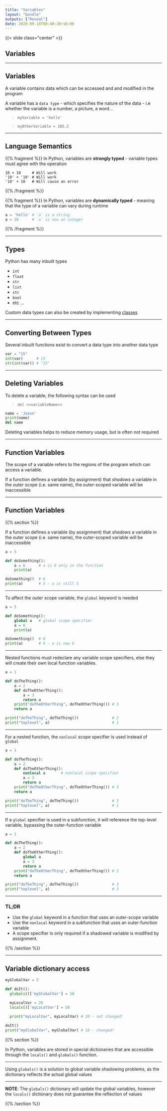 ```yaml
---
title: "Variables"
layout: "bundle"
outputs: ["Reveal"]
date: 2020-09-18T00:40:38+10:00
---
```


{{< slide class="center" >}}

## Variables

---

## Variables

A variable contains data which can be accessed and and modified in the program

A variable has a `data type` - which specifies the nature of the data - i.e whether the variable is a number, a picture, a word...

> `myVariable = 'hello'`  

> `myOtherVariable = 185.2`

---

## Language Semantics

{{% fragment %}}
In Python, variables are **strongly typed** - variable types must agree with the operation

```
10 + 10     # Will work
'10' + '10' # Will work
'10' + 10   # Will cause an error
```
{{% /fragment %}}

{{% fragment %}}
In Python, variables are **dynamically typed** - meaning that the type of a variable can vary during runtime

```python
a = 'hello' # `a` is a string
a = 10      # `a` is now an integer
```
{{% /fragment %}}

---

## Types

Python has many inbuilt types

* `int`
* `float`
* `str`
* `list`
* `str`
* `bool`
* etc ...

Custom data types can also be created by implementing [classes](../classes)

---

## Converting Between Types

Several inbuilt functions exist to convert a data type into another data type

```python
var = "15"
int(var)      # 15
str(int(var)) # "15"
```

---

## Deleting Variables

To delete a variable, the following syntax can be used

> `del >>variableName<<`

```python
name = 'Jason'
print(name)
del name
```

Deleting variables helps to reduce memory usage, but is often not required

---

## Function Variables

The scope of a variable refers to the regions of the program which can access a variable.

If a function defines a variable (by assignment) that _shadows_ a variable in the outer scope (i.e. same name), the outer-scoped variable will be inaccessible

---

## Function Variables

{{% section %}}

If a function defines a variable (by assignment) that _shadows_ a variable in the outer scope (i.e. same name), the outer-scoped variable will be inaccessible

```python
a = 5

def doSomething():
    a = 6      # a is 6 only in the function
    print(a)

doSomething()  # 6
print(a)       # 5 - a is still 5
```

---

To affect the outer scope variable, the `global` keyword is needed

```python
a = 5

def doSomething():
    global a   # global scope specifier
    a = 6
    print(a)

doSomething()  # 6
print(a)       # 6 - a is now 6
```

---

Nested functions must redeclare any variable scope specifiers, else they will create their own local function variables.

```python
a = 1

def doTheThing():
    a = 2
    def doTheOtherThing():
        a = 3
        return a
    print("doTheOtherThing", doTheOtherThing()) # 3
    return a

print("doTheThing", doTheThing())               # 2
print("toplevel", a)                            # 1
```

---

For a nested function, the `nonlocal` scope specifier is used instead of `global`

```python
a = 1

def doTheThing():
    a = 2
    def doTheOtherThing():
        nonlocal a       # nonlocal scope specifier
        a = 3
        return a
    print("doTheOtherThing", doTheOtherThing()) # 3
    return a

print("doTheThing", doTheThing())               # 3
print("toplevel", a)                            # 1
```

---

If a `global` specifier is used in a subfunction, it will reference the top-level variable, bypassing the outer-function variable

```python
a = 1

def doTheThing():
    a = 2
    def doTheOtherThing():
        global a
        a = 3
        return a
    print("doTheOtherThing", doTheOtherThing()) # 3
    return a

print("doTheThing", doTheThing())               # 3
print("toplevel", a)                            # 3
```

---

### TL;DR

* Use the `global` keyword in a function that uses an outer-scope variable
* Use the `nonlocal` keyword in a subfunction that uses an outer-function variable
* A scope specifier is only required if a shadowed variable is modified by assignment.

{{% /section %}}

---

## Variable dictionary access

```python
myGlobalVar = 5

def doIt():
  globals()['myGlobalVar'] = 10

  myLocalVar = 20
  locals()['myLocalVar'] = 50

  print("myLocalVar", myLocalVar) # 20 - not changed!
  
doIt()
print("myGlobalVar", myGlobalVar) # 10 - changed!
```

{{% section %}}

In Python, variables are stored in special dictionaries that are accessible through the `locals()` and `globals()` function.

---

Using `globals()` is a solution to global variable shadowing problems, as the dictionary reflects the actual global values

---

**NOTE**: The `globals()` dictionary will update the global variables, however the `locals()` dictionary does not guarantee the reflection of values 

{{% /section %}}